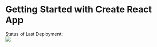 # Getting Started with Create React App

Status of Last Deployment:<br>
<img src="https://img.shields.io/github/deployments/olenashevchuk/chat/default"><br>
